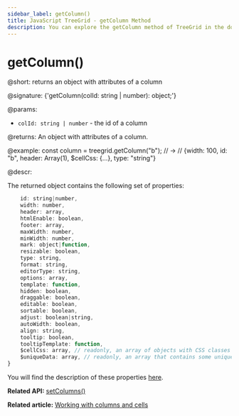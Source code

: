 ```yaml
---
sidebar_label: getColumn()
title: JavaScript TreeGrid - getColumn Method 
description: You can explore the getColumn method of TreeGrid in the documentation of the DHTMLX JavaScript UI library. Browse developer guides and API reference, try out code examples and live demos, and download a free 30-day evaluation version of DHTMLX Suite.
---
```


# getColumn()

@short: returns an object with attributes of a column

@signature: {'getColumn(colId: string | number): object;'}

@params:
- `colId: string | number` - the id of a column

@returns:
An object with attributes of a column.

@example:
const column = treegrid.getColumn("b"); // ->
// {width: 100, id: "b", header: Array(1), $cellCss: {…}, type: "string"}

@descr:

The returned object contains the following set of properties:

```javascript
	id: string|number,
	width: number,
	header: array,
	htmlEnable: boolean,
	footer: array,
	maxWidth: number,
	minWidth: number,
	mark: object|function,
	resizable: boolean,
	type: string,
	format: string,
	editorType: string,
	options: array,
	template: function,
	hidden: boolean,
	draggable: boolean,
	editable: boolean,
	sortable: boolean,
	adjust: boolean|string,
	autoWidth: boolean,
	align: string,
	tooltip: boolean,
	tooltipTemplate: function,
	$cellCss: array, // readonly, an array of objects with CSS classes (as key:value pairs) for each cell of a 	column
	$uniqueData: array, // readonly, an array that contains some unique data, can't be redefined
}
```

You will find the description of these properties [here](treegrid/api/api_treegridcolumn_properties.md).

**Related API:** [setColumns()](treegrid/api/treegrid_setcolumns_method.md)

**Related article:** [Working with columns and cells](treegrid/usage.md#working-with-columns-and-cells)
